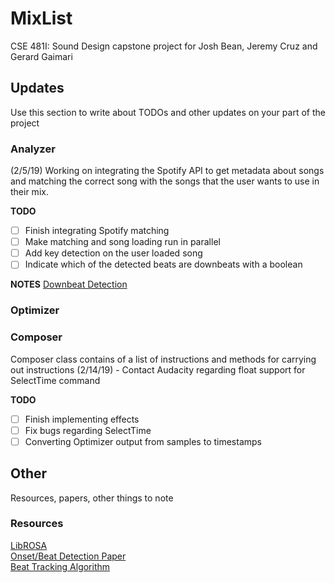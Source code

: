 # MixList

CSE 481I: Sound Design capstone project for Josh Bean, Jeremy Cruz and Gerard Gaimari

## Updates

Use this section to write about TODOs and other updates on your part of the project

### Analyzer

(2/5/19) Working on integrating the Spotify API to get metadata about songs and matching the correct song with the songs that the user wants to use in their mix. 

**TODO**
- [ ] Finish integrating Spotify matching
- [ ] Make matching and song loading run in parallel
- [ ] Add key detection on the user loaded song
- [ ] Indicate which of the detected beats are downbeats with a boolean

**NOTES**
[Downbeat Detection](https://www.eecs.qmul.ac.uk/~markp/2006/DaviesPlumbley06-eusipco.pdf)

### Optimizer

### Composer

Composer class contains of a list of instructions and methods for carrying out instructions
(2/14/19) - Contact Audacity regarding float support for SelectTime command

**TODO**
- [ ] Finish implementing effects
- [ ] Fix bugs regarding SelectTime
- [ ] Converting Optimizer output from samples to timestamps 

## Other

Resources, papers, other things to note

### Resources

[LibROSA](https://librosa.github.io/librosa/)<br/>
[Onset/Beat Detection Paper](https://ieeexplore.ieee.org/stamp/stamp.jsp?arnumber=1495485)<br/>
[Beat Tracking Algorithm](http://www.ee.columbia.edu/~dpwe/pubs/Ellis07-beattrack.pdf)<br/>
